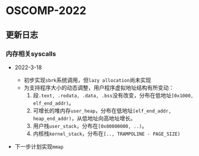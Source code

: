 # OSCOMP-2022

## 更新日志

### 内存相关syscalls

- 2022-3-18
  + 初步实现`sbrk`系统调用，但`lazy allocation`尚未实现
  + 为支持程序大小的动态调整，用户程序虚拟地址结构有所变动：
    1. 段`.text, .rodata, .data, .bss`没有改变，分布在低地址`[0x1000, elf_end_addr)`。
    2. 可增长的堆内存`user_heap`，分布在低地址`[elf_end_addr, heap_end_addr)`，从低地址向高地址增长。
    3. 用户栈`user_stack`，分布在`[0x80000000, ..)`。
    4. 内核栈`kernel_stack`，分布在`[.., TRAMPOLINE - PAGE_SIZE)`

- 下一步计划实现`mmap`